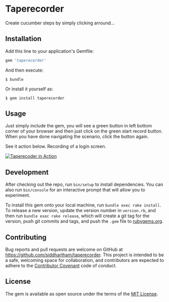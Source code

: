 # Taperecorder
Create cucumber steps by simply clicking arround...

## Installation

Add this line to your application's Gemfile:

```ruby
gem 'taperecorder'
```

And then execute:

    $ bundle

Or install it yourself as:

    $ gem install taperecorder

## Usage

Just simply include the gem, you will see a green button in left bottom corner of your browser and then just click on the green start record button.
When you have done navigating the scenario, click the button again.

See it action below. Recording of a login screen.

[![Taperecoder in Action](http://img.youtube.com/vi/Esn609cHoMQ/0.jpg)](http://www.youtube.com/watch?v=Esn609cHoMQ)

## Development

After checking out the repo, run `bin/setup` to install dependencies. You can also run `bin/console` for an interactive prompt that will allow you to experiment.

To install this gem onto your local machine, run `bundle exec rake install`. To release a new version, update the version number in `version.rb`, and then run `bundle exec rake release`, which will create a git tag for the version, push git commits and tags, and push the `.gem` file to [rubygems.org](https://rubygems.org).

## Contributing

Bug reports and pull requests are welcome on GitHub at https://github.com/siddhartham/taperecorder. This project is intended to be a safe, welcoming space for collaboration, and contributors are expected to adhere to the [Contributor Covenant](http://contributor-covenant.org) code of conduct.


## License

The gem is available as open source under the terms of the [MIT License](http://opensource.org/licenses/MIT).

